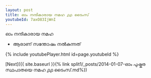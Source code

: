 ```yaml
---
layout: post
title: ഓം നന്ദികാരായ നമഹ ൧൧ ടൈംസ്
youtubeId: 7axO83IjWnI
---
```

 
 
 ഓം നന്ദികാരായ നമഹ 
 
 -  ആരാണ് സന്തോഷം നൽകുന്നത് 
 
  
 
  
 
 
 
 
 
 


{% include youtubePlayer.html id=page.youtubeId %}
 
[Next]({{ site.baseurl }}{% link  split1/_posts/2014-01-07-ഓം പുഷ്കര സ്ഥപാതയെ നമഹ ൧൧ ടൈംസ്.md%})
 
